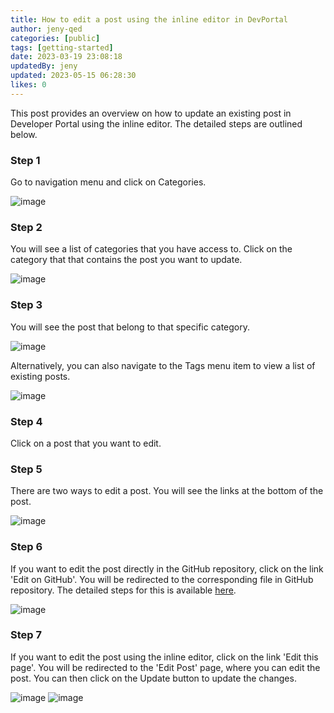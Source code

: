 ```yaml
---
title: How to edit a post using the inline editor in DevPortal
author: jeny-qed
categories: [public]
tags: [getting-started]
date: 2023-03-19 23:08:18
updatedBy: jeny
updated: 2023-05-15 06:28:30
likes: 0
---
```


This post provides an overview on how to update an existing post in Developer Portal using the inline editor. The detailed steps are outlined below.

### Step 1

Go to navigation menu and click on Categories.

![image](https://sadevportal3.blob.core.windows.net/root/add-post-step1.png)

### Step 2

You will see a list of categories that you have access to. Click on the category that that contains the post you want to update.

![image](https://sadevportal3.blob.core.windows.net/root/add-post-step2.png)

### Step 3

You will see the post that belong to that specific category.

![image](https://sadevportal3.blob.core.windows.net/root/edit-post-step3.png)

Alternatively, you can also navigate to the Tags menu item to view a list of existing posts.

![image](https://sadevportal3.blob.core.windows.net/root/edit-post-step4.png)

### Step 4

Click on a post that you want to edit.

### Step 5

There are two ways to edit a post. You will see the links at the bottom of the post.

![image](https://sadevportal3.blob.core.windows.net/root/edit-post-step5.png)

### Step 6

If you want to edit the post directly in the GitHub repository, click on the link 'Edit on GitHub'. You will be redirected to the corresponding file in GitHub repository. The detailed steps for this is available [here](https://developer.qed.qld.gov.au/getting-started/How-to-edit-a-post-using-GitHub-repository/).

![image](https://sadevportal3.blob.core.windows.net/root/edit-post-step6.png)

### Step 7

If you want to edit the post using the inline editor, click on the link 'Edit this page'. You will be redirected to the 'Edit Post' page, where you can edit the post. You can then click on the Update button to update the changes.

![image](https://sadevportal3.blob.core.windows.net/root/edit-post-step7-1.png)
![image](https://sadevportal3.blob.core.windows.net/root/edit-post-step7-2.png)
